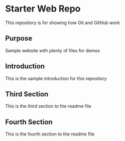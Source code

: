 # Starter Web Repo

This repository is for showing how Git and GitHub work

## Purpose

Sample website with plenty of files for demos

## Introduction

This is the sample introduction for this repository

## Third Section

This is the third section to the readme file

## Fourth Section

This is the fourth section to the readme file